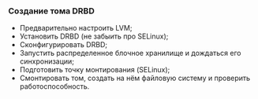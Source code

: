 ### Создание тома DRBD

- Предварительно настроить LVM;
- Установить DRBD (не забыить про SELinux);
- Сконфигурировать DRBD;
- Запустить распределенное блочное хранилище и дождаться его синхронизации;
- Подготовить точку монтирования (SELinux);
- Смонтировать том, создать на нём файловую систему и проверить работоспособность.
